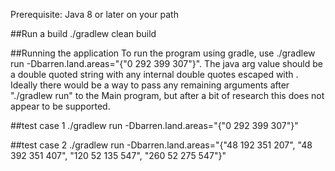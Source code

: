 
Prerequisite: Java 8 or later on your path

##Run a build
./gradlew clean build

##Running the application
To run the program using gradle, use ./gradlew run -Dbarren.land.areas="{\"0 292 399 307\"}". The java arg value should be a double quoted string with any internal double quotes escaped with \. Ideally there would be
a way to pass any remaining arguments after "./gradlew run" to the Main program, but after a bit of research this does not appear to be supported.  

##test case 1
./gradlew run -Dbarren.land.areas="{\"0 292 399 307\"}"

##test case 2
./gradlew run -Dbarren.land.areas="{\"48 192 351 207\", \"48 392 351 407\", \"120 52 135 547\", \"260 52 275 547\"}"